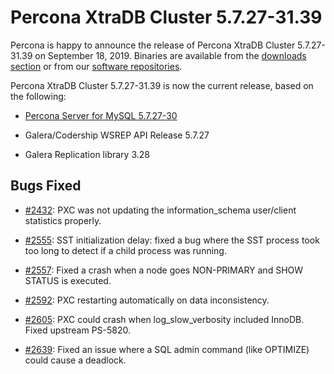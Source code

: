 # Percona XtraDB Cluster 5.7.27-31.39

Percona is happy to announce the release of Percona XtraDB Cluster 5.7.27-31.39 on
September 18, 2019.  Binaries are available from the [downloads section](https://www.percona.com/downloads/Percona-XtraDB-Cluster-57/) or from our
[software repositories](../install/index.md#install).

Percona XtraDB Cluster 5.7.27-31.39 is now the current release, based on the following:


* [Percona Server for MySQL 5.7.27-30](https://www.percona.com/doc/percona-server/5.7/release-notes/Percona-Server-5.7.27-30.html)


* Galera/Codership WSREP API Release 5.7.27


* Galera Replication library 3.28

## Bugs Fixed


* [#2432](https://jira.percona.com/browse/PXC-2432): PXC was not updating the information_schema user/client statistics properly.


* [#2555](https://jira.percona.com/browse/PXC-2555): SST initialization delay: fixed a bug where the SST
process took too long to detect if a child process was running.


* [#2557](https://jira.percona.com/browse/PXC-2557): Fixed a crash when a node goes NON-PRIMARY and SHOW STATUS is executed.


* [#2592](https://jira.percona.com/browse/PXC-2592): PXC restarting automatically on data inconsistency.


* [#2605](https://jira.percona.com/browse/PXC-2605): PXC could crash when log_slow_verbosity included InnoDB.  Fixed upstream PS-5820.


* [#2639](https://jira.percona.com/browse/PXC-2639): Fixed an issue where a SQL admin command (like OPTIMIZE) could cause a deadlock.
